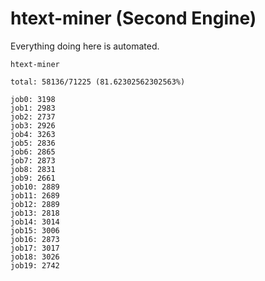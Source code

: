 # htext-miner (Second Engine)

Everything doing here is automated.

```
htext-miner

total: 58136/71225 (81.62302562302563%)

job0: 3198
job1: 2983
job2: 2737
job3: 2926
job4: 3263
job5: 2836
job6: 2865
job7: 2873
job8: 2831
job9: 2661
job10: 2889
job11: 2689
job12: 2889
job13: 2818
job14: 3014
job15: 3006
job16: 2873
job17: 3017
job18: 3026
job19: 2742
```